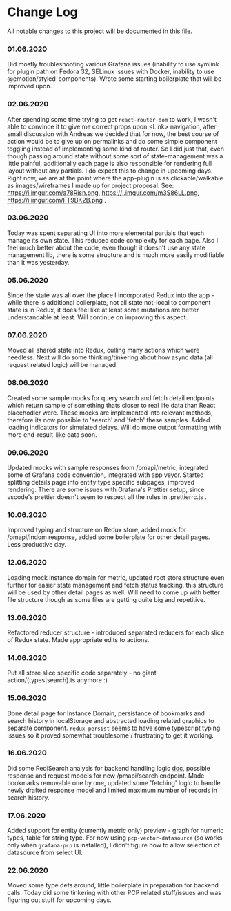 # Change Log

All notable changes to this project will be documented in this file.

### 01.06.2020

Did mostly troubleshooting various Grafana issues (inability to use symlink for plugin path on Fedora 32, SELinux issues with Docker, inability to use @emotion/styled-components). Wrote some starting boilerplate that will be improved upon.

### 02.06.2020

After spending some time trying to get `react-router-dom` to work, I wasn't able to convince it to give me correct props upon &lt;Link&gt; navigation, after small discussion with Andreas we decided that for now, the best course of action would be to give up on permalinks and do some simple component toggling instead of implementing some kind of router. So I did just that, even though passing around state without some sort of state-management was a little painful, additionally each page is also responsible for rendering full layout without any partials. I do expect this to change in upcoming days. Right now, we are at the point where the app-plugin is as clickable/walkable as images/wireframes I made up for project proposal. See: https://i.imgur.com/a78Risn.png, https://i.imgur.com/m3S86LL.png, https://i.imgur.com/FT9BK2B.png .

### 03.06.2020

Today was spent separating UI into more elemental partials that each manage its own state. This reduced code complexity for each page. Also I feel much better about the code, even though it doesn't use any state management lib, there is some structure and is much more easily modifiable than it was yesterday.

### 05.06.2020

Since the state was all over the place I incorporated Redux into the app - while there is additional boilerplate, not all state not-local to component state is in Redux, it does feel like at least some mutations are better understandable at least. Will continue on improving this aspect.

### 07.06.2020

Moved all shared state into Redux, culling many actions which were needless. Next will do some thinking/tinkering about how async data (all request related logic) will be managed.

### 08.06.2020

Created some sample mocks for query search and fetch detail endpoints which return sample of something thats closer to real life data than React placehodler were. These mocks are implemented into relevant methods, therefore its now possible to 'search' and 'fetch' these samples. Added loading indicators for simulated delays. Will do more output formatting with more end-result-like data soon.

### 09.06.2020

Updated mocks with sample responses from /pmapi/metric, integrated some of Grafana code convention, integrated with app veyor. Started splitting details page into entity type specific subpages, improved rendering. There are some issues with Grafana's Prettier setup, since vscode's prettier doesn't seem to respect all the rules in .prettierrc.js .

### 10.06.2020

Improved typing and structure on Redux store, added mock for /pmapi/indom response, added some boilerplate for other detail pages. Less productive day.

### 12.06.2020

Loading mock instance domain for metric, updated root store structure even further for easier state management and fetch status tracking, this structure will be used by other detail pages as well. Will need to come up with better file structure though as some files are getting quite big and repetitive.

### 13.06.2020

Refactored reducer structure - introduced separated reducers for each slice of Redux state. Made appropriate edits to actions.

### 14.06.2020

Put all store slice specific code separately - no giant action/(types|search).ts anymore :)

### 15.06.2020

Done detail page for Instance Domain, persistance of bookmarks and search history in localStorage and abstracted loading related graphics to separate component. `redux-persist` seems to have some typescript typing issues so it proved somewhat troublesome / frustrating to get it working.

### 16.06.2020

Did some RediSearch analysis for backend handling logic [doc](https://gist.github.com/Erbenos/d44af5817dfe9d114d6f796210e4f3dc), possible response and request models for new /pmapi/search endpoint. Made bookmarks removable one by one, updated some 'fetching' logic to handle newly drafted response model and limited maximum number of records in search history.

### 17.06.2020

Added support for entity (currently metric only) preview - graph for numeric types, table for string type. For now using `pcp-vector-datasource` (so works only when `grafana-pcp` is installed), I didn't figure how to allow selection of datasource from select UI.

### 22.06.2020

Moved some type defs around, little boilerplate in preparation for backend calls. Today did some tinkering with other PCP related stuff/issues and was figuring out stuff for upcoming days.
